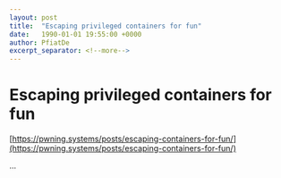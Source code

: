 ```yaml
---
layout: post
title:  "Escaping privileged containers for fun"
date:   1990-01-01 19:55:00 +0000
author: PfiatDe
excerpt_separator: <!--more-->
---
```


# Escaping privileged containers for fun

[https://pwning.systems/posts/escaping-containers-for-fun/](https://pwning.systems/posts/escaping-containers-for-fun/)

...
<!--more-->
